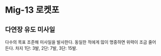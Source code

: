 # Mig-13 로켓포

## 다연장 유도 미사일

다수의 목표 조준해 미사일을 발사한다. 동일한 적에게 많이 명중하면 위력이 조금 줄어든다. 차지 1단: 3발, 2단: 7발, 3단: 15발.
